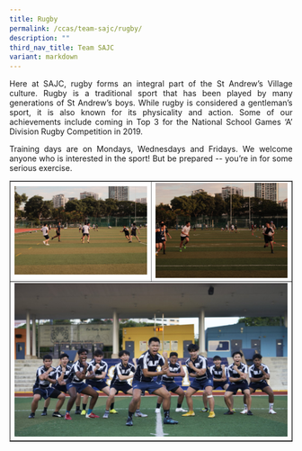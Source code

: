 ```yaml
---
title: Rugby
permalink: /ccas/team-sajc/rugby/
description: ""
third_nav_title: Team SAJC
variant: markdown
---
```

<p align="justify">Here at SAJC, rugby forms an integral part of the St Andrew’s Village culture. Rugby is a traditional sport that has been played by many generations of St Andrew’s boys. While rugby is considered a gentleman’s sport, it is also known for its physicality and action. Some of our achievements include coming in Top 3 for the National School Games ‘A’ Division Rugby Competition in 2019.</p>
<p align="justify">Training days are on Mondays, Wednesdays and Fridays. We welcome anyone who is interested in the sport! But be prepared -- you’re in for some serious exercise.</p>
<table style="border-collapse: collapse; width: 100%;" border="1">
<tbody>
<tr>
<td style="width: 50%;"><img src="/images/rug1.jpg"></td>
<td style="width: 50%;"><img src="/images/rug2.jpg"></td>
</tr>
<tr>
<td colspan="2"><img src="/images/rug3.jpg"></td>
</tr>
</tbody>
</table>